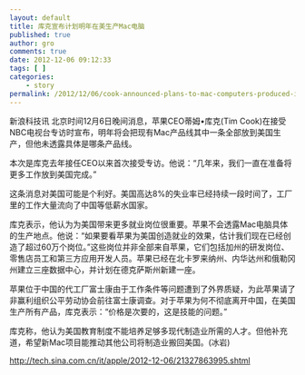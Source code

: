 ```yaml
---
layout: default
title: 库克宣布计划明年在美生产Mac电脑
published: true
author: gro
comments: true
date: 2012-12-06 09:12:33
tags: [ ]
categories:
    - story
permalink: /2012/12/06/cook-announced-plans-to-mac-computers-produced-in-the-united-states-next-year.html
---
```

新浪科技讯 北京时间12月6日晚间消息，苹果CEO蒂姆•库克(Tim Cook)在接受NBC电视台专访时宣布，明年将会把现有Mac产品线其中一条全部放到美国生产，但他未透露具体是哪条产品线。

本次是库克去年接任CEO以来首次接受专访。他说：“几年来，我们一直在准备将更多工作放到美国完成。”

这条消息对美国可能是个利好。美国高达8%的失业率已经持续一段时间了，工厂里的工作大量流向了中国等低薪水国家。

库克表示，他认为为美国带来更多就业岗位很重要。苹果不会透露Mac电脑具体的生产地点。他说：“如果要看苹果为美国创造就业的效果，估计我们现在已经创造了超过60万个岗位。”这些岗位并非全部来自苹果，它们包括加州的研发岗位、零售店员工和第三方应用开发人员。苹果已经在北卡罗来纳州、内华达州和俄勒冈州建立三座数据中心，并计划在德克萨斯州新建一座。

苹果位于中国的代工厂富士康由于工作条件等问题遭到了外界质疑，为此苹果请了非赢利组织公平劳动协会前往富士康调查。对于苹果为何不彻底离开中国，在美国生产所有产品，库克表示：“价格是次要的，这是技能的问题。”

库克称，他认为美国教育制度不能培养足够多现代制造业所需的人才。但他补充道，希望新Mac项目能推动其他公司将制造业搬回美国。(冰岩)

http://tech.sina.com.cn/it/apple/2012-12-06/21327863995.shtml
